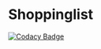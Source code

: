 # Shoppinglist
[![Codacy Badge](https://api.codacy.com/project/badge/Grade/06515178c94249f092860523e08360c1)](https://www.codacy.com/app/CeciliaCaroline/Shoppinglist?utm_source=github.com&utm_medium=referral&utm_content=CeciliaCaroline/Shoppinglist&utm_campaign=badger)